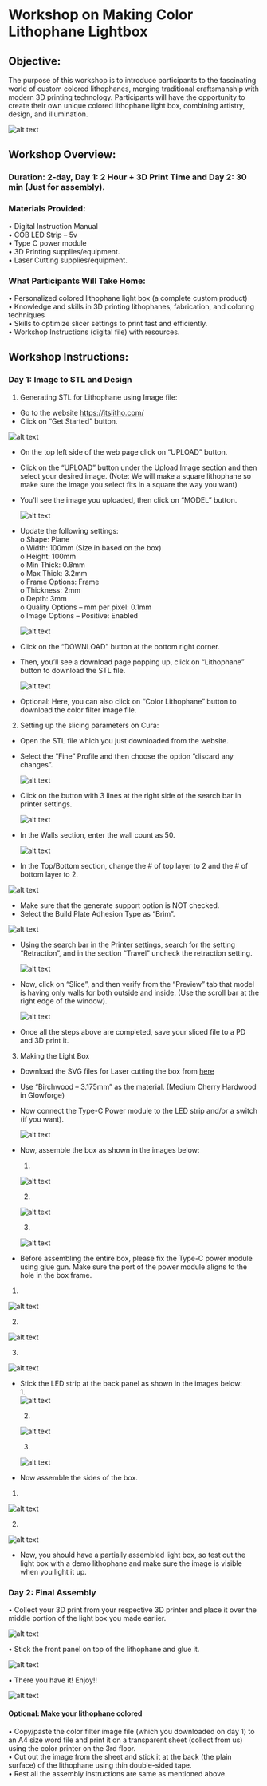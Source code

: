 # Workshop on Making Color Lithophane Lightbox
## Objective:
The purpose of this workshop is to introduce participants to the fascinating world of custom colored lithophanes, merging traditional craftsmanship with modern 3D printing technology. Participants will have the opportunity to create their own unique colored lithophane light box, combining artistry, design, and illumination.  
  
![alt text](https://github.com/zaayush/Prototyping-Lab-Workshop/blob/main/LithoLightBox.jpg)
## Workshop Overview:
### Duration: 2-day, Day 1: 2 Hour + 3D Print Time and Day 2: 30 min (Just for assembly).   
### Materials Provided:  
•	Digital Instruction Manual   
•	COB LED Strip – 5v  
•	Type C power module  
•	3D Printing supplies/equipment.  
•	Laser Cutting supplies/equipment.  
### What Participants Will Take Home:  
•	Personalized colored lithophane light box (a complete custom product)  
•	Knowledge and skills in 3D printing lithophanes, fabrication, and coloring techniques  
•	Skills to optimize slicer settings to print fast and efficiently.  
•	Workshop Instructions (digital file) with resources.  
## Workshop Instructions:  
### Day 1: Image to STL and Design   
1.	Generating STL for Lithophane using Image file:  
-	Go to the website https://itslitho.com/  
-	Click on “Get Started” button.
    
  ![alt text](https://github.com/zaayush/Prototyping-Lab-Workshop/blob/main/Images/1.png)
  
-	On the top left side of the web page click on “UPLOAD” button.  
-	Click on the “UPLOAD” button under the Upload Image section and then select your desired image. (Note: We will make a square lithophane so make sure the image you select fits in a square the way you want)  
-	You’ll see the image you uploaded, then click on “MODEL” button.
  
 	 ![alt text](https://github.com/zaayush/Prototyping-Lab-Workshop/blob/main/Images/5.png)
 	  
-	Update the following settings:  
o	Shape: Plane  
o	Width: 100mm (Size in based on the box)  
o	Height: 100mm  
o	Min Thick: 0.8mm  
o	Max Thick: 3.2mm  
o	Frame Options: Frame  
o	Thickness: 2mm  
o	Depth: 3mm  
o	Quality Options – mm per pixel: 0.1mm  
o	Image Options – Positive: Enabled
  
 	 ![alt text](https://github.com/zaayush/Prototyping-Lab-Workshop/blob/main/Images/8.png)
  
-	Click on the “DOWNLOAD” button at the bottom right corner.  
-	Then, you’ll see a download page popping up, click on “Lithophane” button to download the STL file.
  
 	![alt text](https://github.com/zaayush/Prototyping-Lab-Workshop/blob/main/Images/9.png)
 	  
-	Optional: Here, you can also click on “Color Lithophane” button to download the color filter image file.  

2.	Setting up the slicing parameters on Cura:  
-	Open the STL file which you just downloaded from the website.  
-	Select the “Fine” Profile and then choose the option “discard any changes”.
  
 	![alt text](https://github.com/zaayush/Prototyping-Lab-Workshop/blob/main/Images/12.png)
 	  
-	Click on the button with 3 lines at the right side of the search bar in printer settings.
  
 	 ![alt text](https://github.com/zaayush/Prototyping-Lab-Workshop/blob/main/Images/20.png)
 	  
-	In the Walls section, enter the wall count as 50.
  
 	 ![alt text](https://github.com/zaayush/Prototyping-Lab-Workshop/blob/main/Images/13.png)
 	  
-	In the Top/Bottom section, change the # of top layer to 2 and the # of bottom layer to 2.
    
  ![alt text](https://github.com/zaayush/Prototyping-Lab-Workshop/blob/main/Images/15.png)
    
-	Make sure that the generate support option is NOT checked.
-	Select the Build Plate Adhesion Type as “Brim”.
  
 ![alt text](https://github.com/zaayush/Prototyping-Lab-Workshop/blob/main/Images/16.png)
   
-	Using the search bar in the Printer settings, search for the setting “Retraction”, and in the section “Travel” uncheck the retraction setting.
  
 	![alt text](https://github.com/zaayush/Prototyping-Lab-Workshop/blob/main/Images/17.png)
 	  
-	Now, click on “Slice”, and then verify from the “Preview” tab that model is having only walls for both outside and inside. (Use the scroll bar at the right edge of the window).

 	![alt text](https://github.com/zaayush/Prototyping-Lab-Workshop/blob/main/Images/19.png)
 	  
-	Once all the steps above are completed, save your sliced file to a PD and 3D print it.  
 
3.	Making the Light Box  
-	Download the SVG files for Laser cutting the box from [here](Lightbox_100x100_v2.svg)  
-	Use “Birchwood – 3.175mm” as the material. (Medium Cherry Hardwood in Glowforge)  
-	Now connect the Type-C Power module to the LED strip and/or a switch (if you want).
  
    ![alt text](https://github.com/zaayush/Prototyping-Lab-Workshop/blob/main/Assembly/4.jpg)
  
- Now, assemble the box as shown in the images below:
    
  1. 
    
  ![alt text](https://github.com/zaayush/Prototyping-Lab-Workshop/blob/main/Assembly/1.jpg)
  
  2. 
  
  ![alt text](https://github.com/zaayush/Prototyping-Lab-Workshop/blob/main/Assembly/2.jpg)
    
  3.
  
  ![alt text](https://github.com/zaayush/Prototyping-Lab-Workshop/blob/main/Assembly/3.jpg)
      
-	Before assembling the entire box, please fix the Type-C power module using glue gun. Make sure the port of the power module aligns to the hole in the box frame.  
  1.    
  
  ![alt text](https://github.com/zaayush/Prototyping-Lab-Workshop/blob/main/Assembly/5.jpg)  
  
  2.   
  
  ![alt text](https://github.com/zaayush/Prototyping-Lab-Workshop/blob/main/Assembly/6.jpg)  
        
  3.    

  ![alt text](https://github.com/zaayush/Prototyping-Lab-Workshop/blob/main/Assembly/7.jpg)
     
- Stick the LED strip at the back panel as shown in the images below:  
  1.   
  ![alt text](https://github.com/zaayush/Prototyping-Lab-Workshop/blob/main/Assembly/8.jpg)
      
  2.     
  ![alt text](https://github.com/zaayush/Prototyping-Lab-Workshop/blob/main/Assembly/9.jpg)
    
  3.     
  ![alt text](https://github.com/zaayush/Prototyping-Lab-Workshop/blob/main/Assembly/10.jpg)
    
-	Now assemble the sides of the box.  
   1.   
  ![alt text](https://github.com/zaayush/Prototyping-Lab-Workshop/blob/main/Assembly/11.jpg)
 	    
   2.  
  ![alt text](https://github.com/zaayush/Prototyping-Lab-Workshop/blob/main/Assembly/12.jpg)
    
-	Now, you should have a partially assembled light box, so test out the light box with a demo lithophane and make sure the image is visible when you light it up.  
### Day 2: Final Assembly   
•	Collect your 3D print from your respective 3D printer and place it over the middle portion of the light box you made earlier. 
   
  ![alt text](https://github.com/zaayush/Prototyping-Lab-Workshop/blob/main/Assembly/13.jpg)
  
•	Stick the front panel on top of the lithophane and glue it.  
   
  ![alt text](https://github.com/zaayush/Prototyping-Lab-Workshop/blob/main/Assembly/14.jpg)
  
•	There you have it! Enjoy!!  
     
  ![alt text](https://github.com/zaayush/Prototyping-Lab-Workshop/blob/main/Assembly/15.jpg)
  
#### Optional: Make your lithophane colored  
•	Copy/paste the color filter image file (which you downloaded on day 1) to an A4 size word file and print it on a transparent sheet (collect from us) using the color printer on the 3rd floor.  
•	Cut out the image from the sheet and stick it at the back (the plain surface) of the lithophane using thin double-sided tape.  
•	Rest all the assembly instructions are same as mentioned above.  



